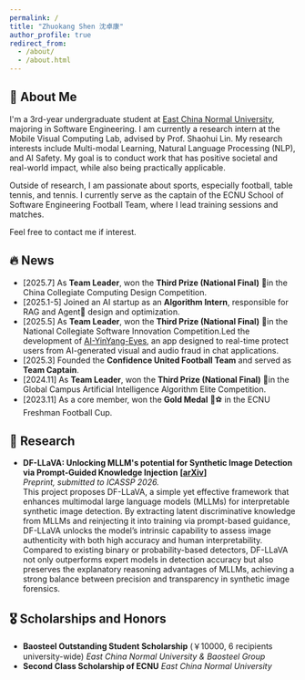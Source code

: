 ```yaml
---
permalink: /
title: "Zhuokang Shen 沈卓康"
author_profile: true
redirect_from: 
  - /about/
  - /about.html
---
```


## 🔎  About Me
I'm a 3rd-year undergraduate student at [East China Normal University](https://en.sjtu.edu.cn/), majoring in Software Engineering.
I am currently a research intern at the Mobile Visual Computing Lab, advised by Prof. Shaohui Lin. 
My research interests include Multi-modal Learning, Natural Language Processing (NLP), and AI Safety.
My goal is to conduct work that has positive societal and real-world impact, while also being practically applicable.

Outside of research, I am passionate about sports, especially football, table tennis, and tennis. 
I currently serve as the captain of the ECNU School of Software Engineering Football Team, where I lead training sessions and matches.

Feel free to contact me if interest.

## 🔥 News
- [2025.7] As **Team Leader**, won the **Third Prize (National Final)** 🥉in the China Collegiate Computing Design Competition.
- [2025.1-5] Joined an AI startup as an **Algorithm Intern**, responsible for RAG and Agent🤖 design and optimization.
- [2025.5] As **Team Leader**, won the **Third Prize (National Final)** 🥉in the National Collegiate Software Innovation Competition.Led the development of [AI-YinYang-Eyes](https://github.com/Eliot-Shen/AI-YinYang-Eyes), an app designed to real-time protect users from AI-generated visual and audio fraud in chat applications.
- [2025.3] Founded the **Confidence United Football Team** and served as **Team Captain**.
- [2024.11] As **Team Leader**, won the **Third Prize (National Final)** 🥉in the Global Campus Artificial Intelligence Algorithm Elite Competition.
- [2023.11] As a core member, won the **Gold Medal** 🥇⚽️ in the ECNU Freshman Football Cup.


## 📝 Research
- **DF-LLaVA: Unlocking MLLM's potential for Synthetic Image Detection via Prompt-Guided Knowledge Injection** **[<a href="https://arxiv.org/abs/2509.14957">arXiv</a>]**  <br>
  *Preprint, submitted to ICASSP 2026.* <br>
  This project proposes DF-LLaVA, a simple yet effective framework that enhances multimodal large language models (MLLMs) for interpretable synthetic image detection. By extracting latent discriminative knowledge from MLLMs and reinjecting it into training via prompt-based guidance, DF-LLaVA unlocks the model’s intrinsic capability to assess image authenticity with both high accuracy and human interpretability. Compared to existing binary or probability-based detectors, DF-LLaVA not only outperforms expert models in detection accuracy but also preserves the explanatory reasoning advantages of MLLMs, achieving a strong balance between precision and transparency in synthetic image forensics.


## 🎖 Scholarships and Honors
- **Baosteel Outstanding Student Scholarship** (￥10000, 6 recipients university-wide) *East China Normal University & Baosteel Group*
- **Second Class Scholarship of ECNU** *East China Normal University*



